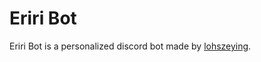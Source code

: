 # Eriri Bot
Eriri Bot is a personalized discord bot made by [lohszeying](https://github.com/lohszeying).
